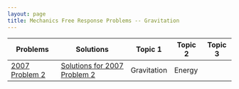 ```yaml
---
layout: page
title: Mechanics Free Response Problems -- Gravitation
---
```

| Problems                                                                                                | Solutions                                                                                                                                            | Topic 1     | Topic 2 | Topic 3 |
| ------------------------------------------------------------------------------------------------------- | ---------------------------------------------------------------------------------------------------------------------------------------------------- | ----------- | ------- | ------- |
| [2007 Problem 2](https://drive.google.com/file/d/1EllLUKzGblJnjWAwNpW6AuKairULN7Cc/view?usp=share_link) | [Solutions for 2007 Problem 2](https://drive.google.com/open?id=1Fhebcf87H-5IEje7mfrZ7AbenBZuV5kE&authuser=matthew.dudak%40cusd200.org&usp=drive_fs) | Gravitation | Energy  |